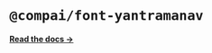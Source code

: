 # `@compai/font-yantramanav`

[**Read the docs &rarr;**](https://components.ai/docs/typefaces/yantramanav)
